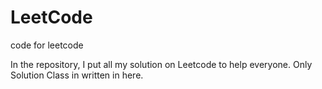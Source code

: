 # LeetCode
code for leetcode

In the repository, I put all my solution on Leetcode to help everyone. Only Solution Class in written in here.
